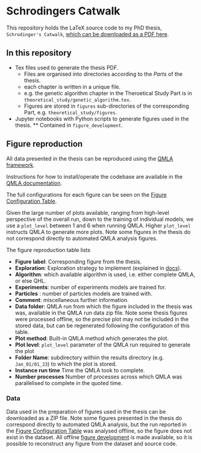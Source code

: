 # Schrodingers Catwalk

This repository holds the LaTeX source code to my PhD thesis, `Schrodinger's Catwalk`, 
[which can be downloaded as a PDF here](https://github.com/flynnbr11/schrodingers_catwalk/blob/main/thesis.pdf). 


## In this repository
* Tex files used to generate the thesis PDF. 
  * Files are organised into directories according to the *Parts* of the thesis.
  * each chapter is written in a unique file.
  * e.g. the genetic algorithm chapter in the Theroetical Study Part is in ```theoretical_study/genetic_algorithm.tex```. 
  * Figures are stored in ```figures``` sub-directories of the corresponding Part, e.g. ```theoretical_study/figures```.
* Jupyter notebooks with Python scripts to generate figures used in the thesis. 
    ** Contained in ```figure_development```. 

## Figure reproduction
All data presented in the thesis can be reproduced using the [QMLA framework](https::/github.com/flynnbr11/QMLA). 

Instructions for how to install/operate the codebase are available in the [QMLA documentation](https://quantum-model-learning-agent.readthedocs.io/en/latest/).

The full configurations for each figure can be seen on the [Figure Configuration Table](https://github.com/flynnbr11/schrodingers_catwalk/blob/main/appendix/figures/figure_implementations.md). 

Given the large number of plots available, ranging from high-level perspective of the overall run, 
    down to the training of individual models, we use a ```plot_level``` between 1 and 6
    when running QMLA. 
Higher ```plot_level``` instructs QMLA to generate more plots.
Note some figures in the thesis do not correspond directly to automated QMLA analysis figures. 


The figure reproduction table lists

- **Figure label**: Corresponding figure from the thesis.
- **Exploration**: Exploration strategy to implement (explained in [docs](https://quantum-model-learning-agent.readthedocs.io/en/latest/)).
- **Algorithm**: which available algorithm is used, i.e. either complete QMLA, or else QHL.
- **Experiments**: number of experiments models are trained for.
- **Particles** : number of particles models are trained with.
- **Comment**: miscellaneous further information. 
- **Data folder**: QMLA run from which the figure included in the thesis was was, available in the QMLA run data zip file. Note some thesis figures were processed offline, so the precise plot may not be included in the stored data, but can be regenerated following the configuration of this table. 
- **Plot method**: Built-in QMLA method which generates the plot.
- **Plot level**: `plot_level` parameter of the QMLA run required to generate the plot
- **Folder 	Name**: subdirectory withiin the results directory (e.g. `Jan_01/01_23`) to which the plot is stored.
- **Instance run time** Time the QMLA took to complete. 
- **Number processes** Number of processes across which QMLA was parallelised to complete in the quoted time.

### Data
Data used in the preparation of figures used in the thesis can be downloaded as a ZIP file.
Note some figures presented in the thesis do correspond directly to automated QMLA analysis, 
    but the run reported in the [Figure Configuration Table](https://github.com/flynnbr11/schrodingers_catwalk/blob/main/appendix/figures/figure_implementations.md)
    was analysed offline, so the figure does not exist in the dataset. 
All offline [figure development](https://github.com/flynnbr11/schrodingers_catwalk/tree/main/figure_development) 
    is made available, so it is possible to reconstruct any figure from the dataset and source code. 